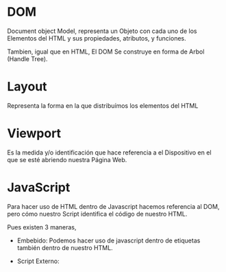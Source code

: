# DOM
Document object Model, representa un Objeto con cada uno de los Elementos del HTML y sus propiedades, atributos, y funciones.

Tambien, igual que en HTML, El DOM Se construye en forma de Arbol (Handle Tree).

# Layout
Representa la forma en la que distribuímos los elementos del HTML

# Viewport
Es la medida y/o identificación que hace referencia a el Dispositivo en el que se esté abriendo nuestra Página Web.

# JavaScript

Para hacer uso de HTML dentro de Javascript hacemos referencia al DOM, pero cómo nuestro Script identifica el código de nuestro HTML.

Pues existen 3 maneras,

- Embebido: Podemos hacer uso de javascript dentro de etiquetas <script>...</script> también dentro de nuestro HTML.

- Script Externo: <script src="..." type="..." /> podemos hacer uso de la etiqueta Script para conectar javascript con nuestro documento HTML.
Esta etiqueta se puede colocar en cualquier parte pero influye en la carga de nuestro HTML y todos sus procesos Conciguientes; lo mejor es colocarlo en la parte final de nuestra etiqueta <body></body>.

# DOM API

El navegador nos provee de Objetos que permiten Interactuar con el DOM.
Nos permite en pocas palabras realizar lo siguiente:
- Inspeccionar elementos y su estructura.
- Modificar la estructura y contenido del DOM.
- Modificar los Estilos.
- Agregar o eliminar Eventos.
- Reaccionar a determinados Eventos.

Entre otras cosas más...

# Objeto Document

Solo existe un único Objeto Document. Este objeto contiene toda la información sobre el Sitio web.

# Selectores

Nos proveen de métodos para obtener y/o recuperar